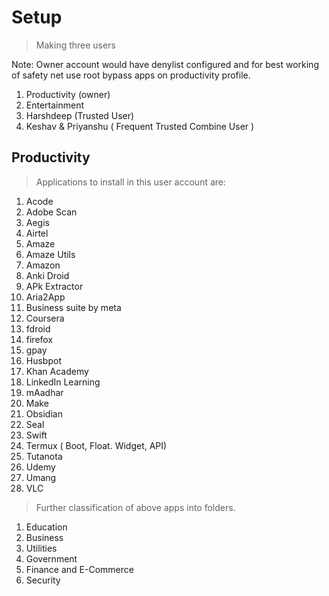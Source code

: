 # Setup

> Making three users

Note: Owner account would have denylist configured and for best working of safety net use root bypass apps on productivity profile.

1. Productivity (owner)
2. Entertainment
3. Harshdeep (Trusted User)
4. Keshav & Priyanshu ( Frequent Trusted Combine User )

## Productivity 

> Applications to install in this user account are:

1. Acode
2. Adobe Scan
3. Aegis 
4. Airtel
5. Amaze
6. Amaze Utils
7. Amazon
8. Anki Droid
9. APk Extractor
10. Aria2App
11. Business suite by meta
12. Coursera
13. fdroid
14. firefox
15. gpay
16. Husbpot
17. Khan Academy
18. LinkedIn Learning
19. mAadhar
20. Make
21. Obsidian
22. Seal
23. Swift
24. Termux ( Boot, Float. Widget, API)
25. Tutanota
26. Udemy
27. Umang
28. VLC


> Further classification of above apps into folders.

1. Education 
2. Business
3. Utilities  
4. Government
5. Finance and E-Commerce
6. Security
